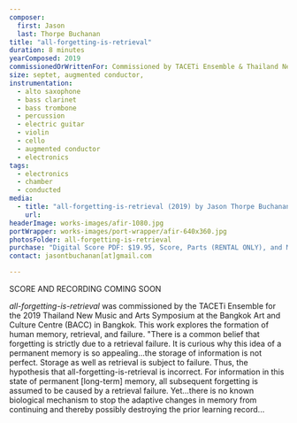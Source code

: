 ```yaml
---
composer:
  first: Jason
  last: Thorpe Buchanan
title: "all-forgetting-is-retrieval"
duration: 8 minutes
yearComposed: 2019
commissionedOrWrittenFor: Commissioned by TACETi Ensemble & Thailand New Music & Arts Symposium
size: septet, augmented conductor,
instrumentation:
  - alto saxophone
  - bass clarinet
  - bass trombone
  - percussion
  - electric guitar
  - violin
  - cello
  - augmented conductor
  - electronics
tags:
  - electronics
  - chamber
  - conducted
media:
  - title: "all-forgetting-is-retrieval (2019) by Jason Thorpe Buchanan"
    url:
headerImage: works-images/afir-1080.jpg
portWrapper: works-images/port-wrapper/afir-640x360.jpg
photosFolder: all-forgetting-is-retrieval
purchase: "Digital Score PDF: $19.95, Score, Parts (RENTAL ONLY), and Max Patch: $129.95"
contact: jasontbuchanan[at]gmail.com

---
```

SCORE AND RECORDING COMING SOON
<br>

<em>all-forgetting-is-retrieval</em> was commissioned by the TACETi Ensemble for the 2019 Thailand New Music and Arts Symposium at the Bangkok Art and Culture Centre (BACC) in Bangkok. This work explores the formation of human memory, retrieval, and failure. "There is a common belief that forgetting is strictly due to a retrieval failure. It is curious why this idea of a permanent memory is so appealing...the storage of information is not perfect. Storage as well as retrieval is subject to failure. Thus, the hypothesis that all-forgetting-is-retrieval is incorrect. For information in this state of permanent [long-term] memory, all subsequent forgetting is assumed to be caused by a retrieval failure. Yet...there is no known biological mechanism to stop the adaptive changes in memory from continuing and thereby possibly destroying the prior learning record...
